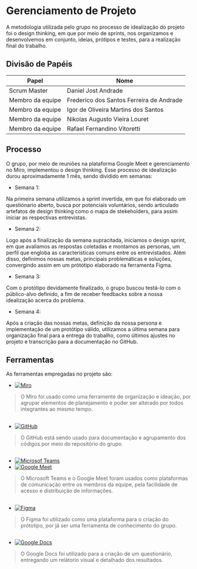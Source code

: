 # Gerenciamento de Projeto

A metodologia utilizada pelo grupo no processo de idealização do projeto foi o design thinking, 
em que por meio de sprints, nos organizamos e desenvolvemos em conjunto, ideias, prótipos e testes, 
para a realização final do trabalho.

## Divisão de Papéis


|       Papel       |                  Nome                    |
| ----------------- | ---------------------------------------- |
|    Scrum Master   | Daniel Jost Andrade                      |
| Membro da equipe  | Frederico dos Santos Ferreira de Andrade |
| Membro da equipe  | Igor de Oliveira Martins dos Santos      |
| Membro da equipe  | Nikolas Augusto Vieira Louret            |
| Membro da equipe  | Rafael Fernandino Vitoretti              |

## Processo

O grupo, por meio de reuniões na plataforma Google Meet e gerenciamento no Miro, implementou o design thinking. 
Esse processo de idealização durou aproximadamente 1 mês, sendo dividido em semanas:

- Semana 1: 

Na primeira semana utilizamos a sprint invertida, em que foi elaborado um questiónario aberto, 
busca por potenciais voluntários, sendo articulado artefatos de design thinking como o mapa de stekeholders, 
para assim iniciar as respectivas entrevistas. 

- Semana 2:

Logo após a finalização da semana supracitada, iniciamos o design sprint, em que avaliamos as respostas coletadas e montamos as personas,
um perfil que engloba as características comuns entre os entrevistados. Além disso, definimos nossas metas, 
principais problemáticas e soluções, convergindo assim em um prótótipo elaborado na ferramenta Figma.

- Semana 3:

Com o protótipo devidamente finalizado, o grupo buscou testá-lo com o público-alvo definido, 
a fim de receber feedbacks sobre a nossa idealização acerca do problema.

- Semana 4:

Após a criação das nossas metas, definição da nossa persona e implementação de um protótipo válido, 
utilizamos a última semana para organização final para a entrega do trabalho, 
como últimos ajustes no projeto e transcrição para a documentação no GitHub.

## Ferramentas

As ferramentas empregadas no projeto são:

 - [![Miro](https://img.shields.io/badge/-Miro-yellow)](https://miro.com/welcomeonboard/UWZkSkU4NmkwWjVROWpaQVRtTFBaVFV5RnFvbGwyNlljUGxJSkRWWTJHSGpjYm52TkVia0VKeDdSTFlGVXUwbHwzMDc0NDU3MzYzNDUwODY3ODkx?invite_link_id=758156308290)
 > O Miro foi usado como uma ferramente de organização e ideação, por agrupar elementos de planejamento 
 > e poder ser alterado por todos integrantes ao mesmo tempo.
##
 - [![GitHub](https://img.shields.io/badge/-GitHub-lightgrey)](https://github.com/ICEI-PUC-Minas-PPLES-TI/PLF-ES-2021-2-TI1-7924100-rotas-gps-1)
 > O GitHub está sendo usado para documentação e agrupamento dos códigos por meio do repositório do grupo.
## 
 - [![Microsof Teams](https://img.shields.io/badge/-Microsoft%20Teams-informational)](https://www.microsoft.com/pt-br/microsoft-teams/group-chat-software)
 - [![Google Meet](https://img.shields.io/badge/-Google%20Meet-green)](https://meet.google.com/)
 > O Microsoft Teams e o Google Meet foram usados como plataformas de comunicação entre os membros da equipe, 
 > pela facilidade de acesso e distribuição de informações.
## 
 - [![Figma](https://img.shields.io/badge/-Figma-red)](https://www.figma.com/proto/1IGCD2fJ4EiFWup2q1DN7J/Rotas-GPS?node-id=12%3A5&scaling=contain&page-id=0%3A1&starting-point-node-id=12%3A5)
 >O Figma foi utilizado como uma plataforma para o criação do prótotipo, 
 >por já ser uma ferramenta de conhecimento do grupo.
## 
 - [![Google Docs](https://img.shields.io/badge/-Google%20Docs-blue)](https://docs.google.com/)
 > O Google Docs foi utilizado para a criação de um questionário, 
 > entregando um relátorio visual e detalhado dos resultados.
##
